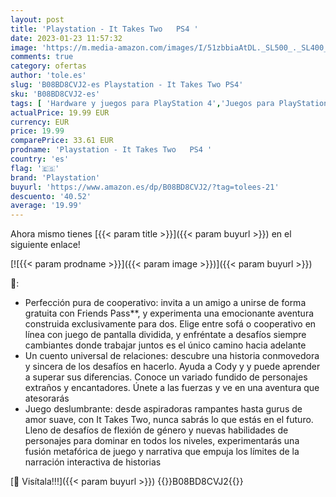 ```yaml
---
layout: post
title: 'Playstation - It Takes Two   PS4 '
date: 2023-01-23 11:57:32
image: 'https://m.media-amazon.com/images/I/51zbbiaAtDL._SL500_._SL400_.jpg'
comments: true
category: ofertas
author: 'tole.es'
slug: 'B08BD8CVJ2-es Playstation - It Takes Two PS4'
sku: 'B08BD8CVJ2-es'
tags: [ 'Hardware y juegos para PlayStation 4','Juegos para PlayStation 4','Videojuegos','playstation','ps4','🇪🇸', ]
actualPrice: 19.99 EUR
currency: EUR
price: 19.99
comparePrice: 33.61 EUR
prodname: 'Playstation - It Takes Two   PS4 '
country: 'es'
flag: '🇪🇸'
brand: 'Playstation'
buyurl: 'https://www.amazon.es/dp/B08BD8CVJ2/?tag=tolees-21'
descuento: '40.52'
average: '19.99'
---
```


Ahora mismo tienes [{{< param title >}}]({{< param buyurl >}}) en el siguiente enlace!

[![{{< param prodname >}}]({{< param image >}})]({{< param buyurl >}})

🔎:

- Perfección pura de cooperativo: invita a un amigo a unirse de forma gratuita con Friends Pass**, y experimenta una emocionante aventura construida exclusivamente para dos. Elige entre sofá o cooperativo en línea con juego de pantalla dividida, y enfréntate a desafíos siempre cambiantes donde trabajar juntos es el único camino hacia adelante
- Un cuento universal de relaciones: descubre una historia conmovedora y sincera de los desafíos en hacerlo. Ayuda a Cody y y puede aprender a superar sus diferencias. Conoce un variado fundido de personajes extraños y encantadores. Únete a las fuerzas y ve en una aventura que atesorarás
- Juego deslumbrante: desde aspiradoras rampantes hasta gurus de amor suave, con It Takes Two, nunca sabrás lo que estás en el futuro. Lleno de desafíos de flexión de género y nuevas habilidades de personajes para dominar en todos los niveles, experimentarás una fusión metafórica de juego y narrativa que empuja los límites de la narración interactiva de historias

[🛒 Visítala!!!]({{< param buyurl >}})
{{<world>}}B08BD8CVJ2{{</world>}}
